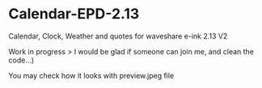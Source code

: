 # Calendar-EPD-2.13
Calendar, Clock, Weather and quotes for waveshare e-ink 2.13 V2

Work in progress > I would be glad if someone can join me, and clean the code...)

You may check how it looks with preview.jpeg file

